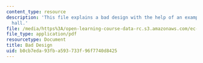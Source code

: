 ```yaml
---
content_type: resource
description: 'This file explains a bad design with the help of an example: simmons
  hall.'
file: /media/https%3A/open-learning-course-data-rc.s3.amazonaws.com/ec-s02-water-jet-technologies-spring-2005/b0cb7eda93fba593733f96f7740d8425_MITEC_S02S05_a6_bad_design.pdf
file_type: application/pdf
resourcetype: Document
title: Bad Design
uid: b0cb7eda-93fb-a593-733f-96f7740d8425
---
```

